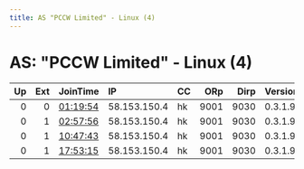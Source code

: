 ```yaml
---
title: AS "PCCW Limited" - Linux (4)
---
```


# AS: "PCCW Limited" - Linux (4)

|   Up |   Ext | JoinTime                                                                                            | IP           | CC   |   ORp |   Dirp | Version   | Contact   | Nickname   |   eFamMembers |
|-----:|------:|:----------------------------------------------------------------------------------------------------|:-------------|:-----|------:|-------:|:----------|:----------|:-----------|--------------:|
|    0 |     0 | [01:19:54](https://metrics.torproject.org/rs.html#details/64D7B4EA4A819E3472EA6C6BBF460F4AE83B6A4D) | 58.153.150.4 | hk   |  9001 |   9030 | 0.3.1.9   | None      | pft1       |             1 |
|    0 |     1 | [02:57:56](https://metrics.torproject.org/rs.html#details/DECC628A9641D609FF8A2455251A34C688C35F3F) | 58.153.150.4 | hk   |  9001 |   9030 | 0.3.1.9   | None      | pft1       |             1 |
|    0 |     1 | [10:47:43](https://metrics.torproject.org/rs.html#details/9005EF51D007E697CC09CE378E1147AAEFD0FEEF) | 58.153.150.4 | hk   |  9001 |   9030 | 0.3.1.9   | None      | pft1       |             1 |
|    0 |     1 | [17:53:15](https://metrics.torproject.org/rs.html#details/A89A835347419BE1C210376AA2170E35191344FB) | 58.153.150.4 | hk   |  9001 |   9030 | 0.3.1.9   | None      | pft1       |             1 |

